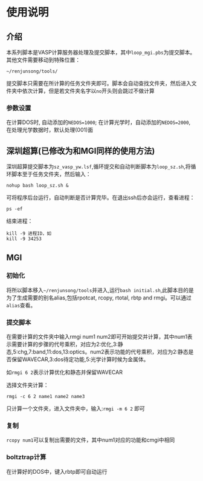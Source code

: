 # 使用说明
## 介绍
本系列脚本是VASP计算服务器处理及提交脚本，其中`loop_mgi.pbs`为提交脚本。其他文件需要移动到特殊位置：

`~/renjunsong/tools/`

提交脚本只需要在所计算的任务文件夹即可。脚本会自动查找文件夹，然后进入文件夹中依次计算，但是若文件夹名字以`no`开头则会跳过不做计算

### 参数设置
在计算DOS时, 自动添加的`NEDOS=1000`; 在计算光学时，自动添加的`NEDOS=2000`, 在处理光学数据时，默认处理(001)面

## 深圳超算(已修改为和MGI同样的使用方法)
深圳超算提交脚本为`sz_vasp_yw.lsf`,循环提交和自动判断脚本为`loop_sz.sh`,将循环脚本至于任务文件夹，然后输入：
```shell
nohup bash loop_sz.sh & 
```
可将程序后台运行，自动判断是否计算完毕。在退出ssh后亦会运行，查看进程：
```shell
ps -ef
```
结束进程：
```shell
kill -9 进程ID，如
kill -9 34253
```
## MGI

### 初始化
将所以脚本移入`~/renjunsong/tools`并进入,运行`bash initial.sh`,此脚本目的是为了生成需要的别名alias,包括rpotcat, rcopy, rtotal, rbtp and rmgi。可以通过`alias`查看。
### 提交脚本
在需要计算的文件夹中输入rmgi num1 num2即可开始提交并计算，其中num1表示需要计算的步骤的代号乘积，对应为2:优化,3:静态,5:chg,7:band,11:dos,13:optics。num2表示功能的代号乘积，对应为2:静态是否保留WAVECAR,3:dos待定功能,5:光学计算时候为金属体。


如`rmgi 6 2`表示计算优化和静态并保留WAVECAR 

选择文件夹计算：

`rmgi -c 6 2 name1 name2 name3`

只计算一个文件夹，进入文件夹中，输入:`rmgi -m 6 2` 即可
### 复制
`rcopy num1`可以复制出需要的文件，其中num1对应的功能和cmgi中相同
### boltztrap计算
在计算好的DOS中，键入rbtp即可自动运行
